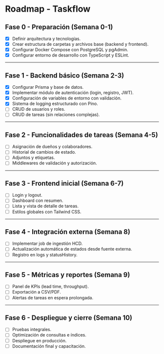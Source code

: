 # Roadmap - Taskflow

## Fase 0 - Preparación (Semana 0-1)
- [x] Definir arquitectura y tecnologías.
- [x] Crear estructura de carpetas y archivos base (backend y frontend).
- [x] Configurar Docker Compose con PostgreSQL y pgAdmin.
- [x] Configurar entorno de desarrollo con TypeScript y ESLint.

---

## Fase 1 - Backend básico (Semana 2-3)
- [x] Configurar Prisma y base de datos.
- [x] Implementar módulo de autenticación (login, registro, JWT).
- [x] Configuración de variables de entorno con validación.
- [x] Sistema de logging estructurado con Pino.
- [ ] CRUD de usuarios y roles.
- [ ] CRUD de tareas (sin relaciones complejas).

---

## Fase 2 - Funcionalidades de tareas (Semana 4-5)
- [ ] Asignación de dueños y colaboradores.
- [ ] Historial de cambios de estado.
- [ ] Adjuntos y etiquetas.
- [ ] Middlewares de validación y autorización.

---

## Fase 3 - Frontend inicial (Semana 6-7)
- [ ] Login y logout.
- [ ] Dashboard con resumen.
- [ ] Lista y vista de detalle de tareas.
- [ ] Estilos globales con Tailwind CSS.

---

## Fase 4 - Integración externa (Semana 8)
- [ ] Implementar job de ingestión HCD.
- [ ] Actualización automática de estados desde fuente externa.
- [ ] Registro en logs y statusHistory.

---

## Fase 5 - Métricas y reportes (Semana 9)
- [ ] Panel de KPIs (lead time, throughput).
- [ ] Exportación a CSV/PDF.
- [ ] Alertas de tareas en espera prolongada.

---

## Fase 6 - Despliegue y cierre (Semana 10)
- [ ] Pruebas integrales.
- [ ] Optimización de consultas e índices.
- [ ] Despliegue en producción.
- [ ] Documentación final y capacitación.

